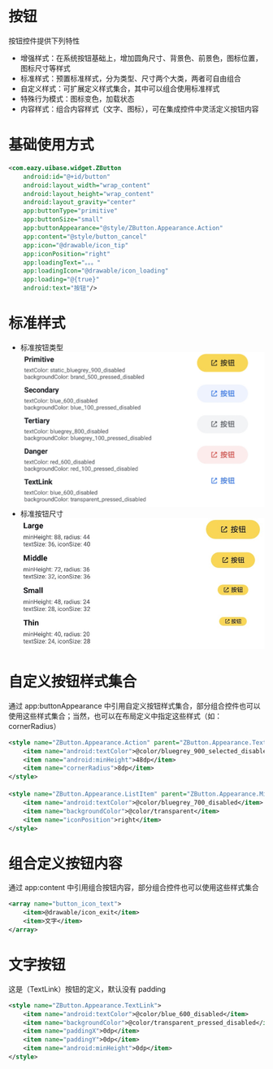 # 按钮

按钮控件提供下列特性
- 增强样式：在系统按钮基础上，增加圆角尺寸、背景色、前景色，图标位置，图标尺寸等样式
- 标准样式：预置标准样式，分为类型、尺寸两个大类，两者可自由组合
- 自定义样式：可扩展定义样式集合，其中可以组合使用标准样式
- 特殊行为模式：图标变色，加载状态
- 内容样式：组合内容样式（文字、图标），可在集成控件中灵活定义按钮内容

# 基础使用方式
``` xml
<com.eazy.uibase.widget.ZButton
    android:id="@+id/button"
    android:layout_width="wrap_content"
    android:layout_height="wrap_content"
    android:layout_gravity="center"
    app:buttonType="primitive"
    app:buttonSize="small"
    app:buttonAppearance="@style/ZButton.Appearance.Action"
    app:content="@style/button_cancel"
    app:icon="@drawable/icon_tip"
    app:iconPosition="right"
    app:loadingText="。。。"
    app:loadingIcon="@drawable/icon_loading"
    app:loading="@{true}"
    android:text="按钮"/>
```

# 标准样式
* 标准按钮类型
![buttonType.png](buttonType.png)
* 标准按钮尺寸
![buttonSize.png](buttonSize.png)

# 自定义按钮样式集合
通过 app:buttonAppearance 中引用自定义按钮样式集合，部分组合控件也可以使用这些样式集合；当然，也可以在布局定义中指定这些样式（如：cornerRadius）
``` xml
<style name="ZButton.Appearance.Action" parent="ZButton.Appearance.TextLink.Middle">
    <item name="android:textColor">@color/bluegrey_900_selected_disabled</item>
    <item name="android:minHeight">48dp</item>
    <item name="cornerRadius">8dp</item>
</style>

<style name="ZButton.Appearance.ListItem" parent="ZButton.Appearance.Middle">
    <item name="android:textColor">@color/bluegrey_700_disabled</item>
    <item name="backgroundColor">@color/transparent</item>
    <item name="iconPosition">right</item>
</style>
```

# 组合定义按钮内容
通过 app:content 中引用组合按钮内容，部分组合控件也可以使用这些样式集合
``` xml
<array name="button_icon_text">
    <item>@drawable/icon_exit</item>
    <item>文字</item>
</array>
```

# 文字按钮
这是（TextLink）按钮的定义，默认没有 padding
``` xml
<style name="ZButton.Appearance.TextLink">
    <item name="android:textColor">@color/blue_600_disabled</item>
    <item name="backgroundColor">@color/transparent_pressed_disabled</item>
    <item name="paddingX">0dp</item>
    <item name="paddingY">0dp</item>
    <item name="android:minHeight">0dp</item>
</style>
```

